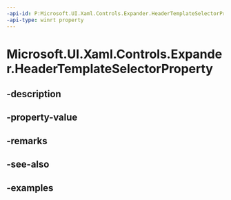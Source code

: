 ```yaml
---
-api-id: P:Microsoft.UI.Xaml.Controls.Expander.HeaderTemplateSelectorProperty
-api-type: winrt property
---
```


# Microsoft.UI.Xaml.Controls.Expander.HeaderTemplateSelectorProperty

<!--
public static Windows.UI.Xaml.DependencyProperty HeaderTemplateSelectorProperty { get; }
-->


## -description

## -property-value

## -remarks

## -see-also

## -examples


